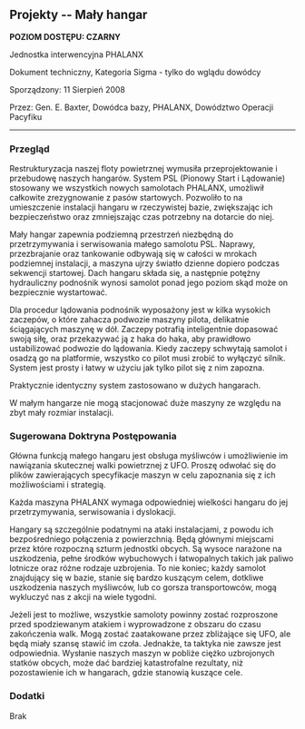 ## Projekty -- Mały hangar

**POZIOM DOSTĘPU: CZARNY**

Jednostka interwencyjna PHALANX

Dokument techniczny, Kategoria Sigma - tylko do wglądu dowódcy

Sporządzony: 11 Sierpień 2008

Przez: Gen. E. Baxter, Dowódca bazy, PHALANX, Dowództwo Operacji
Pacyfiku

------------------------------------------------------------------------

### Przegląd

Restrukturyzacja naszej floty powietrznej wymusiła przeprojektowanie i
przebudowę naszych hangarów. System PSL (Pionowy Start i Lądowanie)
stosowany we wszystkich nowych samolotach PHALANX, umożliwił całkowite
zrezygnowanie z pasów startowych. Pozwoliło to na umieszczenie
instalacji hangaru w rzeczywistej bazie, zwiększając ich bezpieczeństwo
oraz zmniejszając czas potrzebny na dotarcie do niej.

Mały hangar zapewnia podziemną przestrzeń niezbędną do przetrzymywania i
serwisowania małego samolotu PSL. Naprawy, przezbrajanie oraz tankowanie
odbywają się w całości w mrokach podziemnej instalacji, a maszyna ujrzy
światło dzienne dopiero podczas sekwencji startowej. Dach hangaru składa
się, a następnie potężny hydrauliczny podnośnik wynosi samolot ponad
jego poziom skąd może on bezpiecznie wystartować.

Dla procedur lądowania podnośnik wyposażony jest w kilka wysokich
zaczepów, o które zahacza podwozie maszyny pilota, delikatnie
ściągających maszynę w dół. Zaczepy potrafią inteligentnie dopasować
swoją siłę, oraz przekazywać ją z haka do haka, aby prawidłowo
ustabilizować podwozie do lądowania. Kiedy zaczepy schwytają samolot i
osadzą go na platformie, wszystko co pilot musi zrobić to wyłączyć
silnik. System jest prosty i łatwy w użyciu jak tylko pilot się z nim
zapozna.

Praktycznie identyczny system zastosowano w dużych hangarach.

W małym hangarze nie mogą stacjonować duże maszyny ze względu na zbyt
mały rozmiar instalacji.

### Sugerowana Doktryna Postępowania

Główna funkcją małego hangaru jest obsługa myśliwców i umożliwienie im
nawiązania skutecznej walki powietrznej z UFO. Proszę odwołać się do
plików zawierających specyfikacje maszyn w celu zapoznania się z ich
możliwościami i strategią.

Każda maszyna PHALANX wymaga odpowiedniej wielkości hangaru do jej
przetrzymywania, serwisowania i dyslokacji.

Hangary są szczególnie podatnymi na ataki instalacjami, z powodu ich
bezpośredniego połączenia z powierzchnią. Będą głównymi miejscami przez
które rozpoczną szturm jednostki obcych. Są wysoce narażone na
uszkodzenia, pełne środków wybuchowych i łatwopalnych takich jak paliwo
lotnicze oraz różne rodzaje uzbrojenia. To nie koniec; każdy samolot
znajdujący się w bazie, stanie się bardzo kuszącym celem, dotkliwe
uszkodzenia naszych myśliwców, lub co gorsza transportowców, mogą
wykluczyć nas z akcji na wiele tygodni.

Jeżeli jest to możliwe, wszystkie samoloty powinny zostać rozproszone
przed spodziewanym atakiem i wyprowadzone z obszaru do czasu zakończenia
walk. Mogą zostać zaatakowane przez zbliżające się UFO, ale będą miały
szansę stawić im czoła. Jednakże, ta taktyka nie zawsze jest
odpowiednia. Wysłanie naszych maszyn w pobliże ciężko uzbrojonych
statków obcych, może dać bardziej katastrofalne rezultaty, niż
pozostawienie ich w hangarach, gdzie stanowią kuszące cele.

### Dodatki

Brak